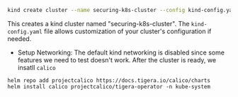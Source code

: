```bash
kind create cluster --name securing-k8s-cluster --config kind-config.yaml
```
This creates a kind cluster named "securing-k8s-cluster". The `kind-config.yaml` file allows customization of your cluster's configuration if needed.

- Setup Networking: 
The default kind networking is disabled since some features we need to test doesn't work. After the cluster is ready, we insatll `calico` 
```
helm repo add projectcalico https://docs.tigera.io/calico/charts
helm install calico projectcalico/tigera-operator -n kube-system
```
